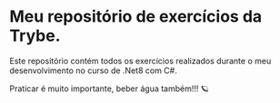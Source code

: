 # Meu repositório de exercícios da Trybe.

Este repositório contém todos os exercícios realizados durante o meu desenvolvimento no curso de .Net8 com C#.

Praticar é muito importante, beber água também!!! 🪐
